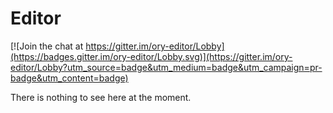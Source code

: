 # Editor

[![Join the chat at https://gitter.im/ory-editor/Lobby](https://badges.gitter.im/ory-editor/Lobby.svg)](https://gitter.im/ory-editor/Lobby?utm_source=badge&utm_medium=badge&utm_campaign=pr-badge&utm_content=badge)

There is nothing to see here at the moment.